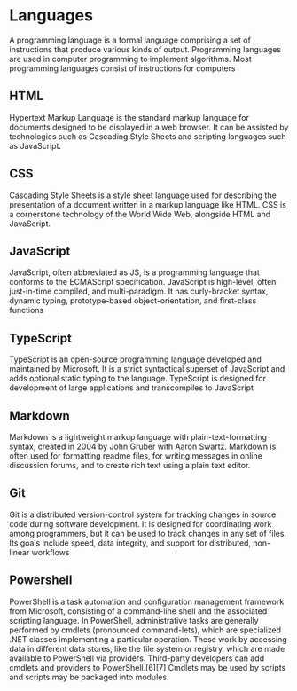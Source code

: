 # Languages
A programming language is a formal language comprising a set of instructions that produce various kinds of output. Programming languages are used in computer programming to implement algorithms. Most programming languages consist of instructions for computers

## HTML
Hypertext Markup Language is the standard markup language for documents designed to be displayed in a web browser. It can be assisted by technologies such as Cascading Style Sheets and scripting languages such as JavaScript. 

## CSS
Cascading Style Sheets is a style sheet language used for describing the presentation of a document written in a markup language like HTML. CSS is a cornerstone technology of the World Wide Web, alongside HTML and JavaScript.

## JavaScript
JavaScript, often abbreviated as JS, is a programming language that conforms to the ECMAScript specification. JavaScript is high-level, often just-in-time compiled, and multi-paradigm. It has curly-bracket syntax, dynamic typing, prototype-based object-orientation, and first-class functions

## TypeScript
TypeScript is an open-source programming language developed and maintained by Microsoft. It is a strict syntactical superset of JavaScript and adds optional static typing to the language. TypeScript is designed for development of large applications and transcompiles to JavaScript

## Markdown
Markdown is a lightweight markup language with plain-text-formatting syntax, created in 2004 by John Gruber with Aaron Swartz. Markdown is often used for formatting readme files, for writing messages in online discussion forums, and to create rich text using a plain text editor.

## Git
Git is a distributed version-control system for tracking changes in source code during software development. It is designed for coordinating work among programmers, but it can be used to track changes in any set of files. Its goals include speed, data integrity, and support for distributed, non-linear workflows

## Powershell
PowerShell is a task automation and configuration management framework from Microsoft, consisting of a command-line shell and the associated scripting language. 
In PowerShell, administrative tasks are generally performed by cmdlets (pronounced command-lets), which are specialized .NET classes implementing a particular operation. These work by accessing data in different data stores, like the file system or registry, which are made available to PowerShell via providers. Third-party developers can add cmdlets and providers to PowerShell.[6][7] Cmdlets may be used by scripts and scripts may be packaged into modules.